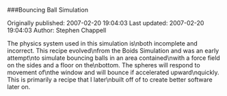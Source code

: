 ###Bouncing Ball Simulation

Originally published: 2007-02-20 19:04:03
Last updated: 2007-02-20 19:04:03
Author: Stephen Chappell

The physics system used in this simulation is\nboth incomplete and incorrect. This recipe evolved\nfrom the Boids Simulation and was an early attempt\nto simulate bouncing balls in an area contained\nwith a force field on the sides and a floor on the\nbottom. The spheres will respond to movement of\nthe window and will bounce if accelerated upward\nquickly. This is primarily a recipe that I later\nbuilt off of to create better software later on.